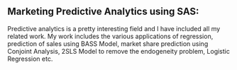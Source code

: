 ## Marketing Predictive Analytics using SAS:

Predictive analytics is a pretty interesting field and I have included all my related work. 
My work includes the various applications of regression, prediction of sales using BASS Model, market share prediction using Conjoint Analysis, 2SLS Model to remove the endogeneity problem, Logistic Regression etc.   